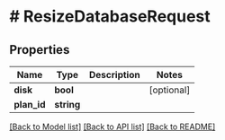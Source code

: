 # # ResizeDatabaseRequest

## Properties

Name | Type | Description | Notes
------------ | ------------- | ------------- | -------------
**disk** | **bool** |  | [optional]
**plan_id** | **string** |  |

[[Back to Model list]](../../README.md#models) [[Back to API list]](../../README.md#endpoints) [[Back to README]](../../README.md)
